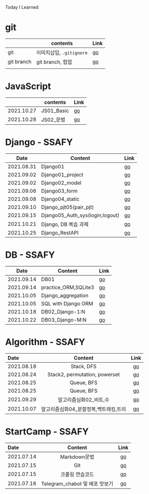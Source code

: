 Today I Learned

# git

|            | contents                 | Link                      |
| ---------- | ------------------------ | ------------------------- |
| git        | 이미지삽입, `.gitignore` | [go](./정리/꿀팁.md)      |
| git branch | git branch, 협업         | [go](./정리/gitbranch.md) |
|            |                          |                           |

# JavaScript

|            | contents                 | Link                      |
| ---------- | ------------------------ | ------------------------- |
| 2021.10.27 | JS01_Basic | [go](./정리/JS01.md)      |
| 2021.10.28 | JS02_문법  | [go](./정리/JS02.md) |






# Django - SSAFY

| Date       | Content        | Link                   |
| ---------- | -------------- | ---------------------- |
| 2021.08.31 | Django01       | [go](./정리/장고.md)   |
| 2021.09.02 | Django01_project | [go](./정리/210902_장고실습.md) |
| 2021.09.02 | Django02_model | [go](./정리/장고02.md) |
| 2021.09.06 | Django03_form | [go](./정리/장고03.md) |
| 2021.09.08 | Django04_static | [go](./정리/장고04.md) |
| 2021.09.10 | Django_pjt05(pair_pjt) | [go](./정리/장고_pjt05.md) |
| 2021.09.15 | Django05_Auth_sys(login,logout) | [go](./정리/장고05_01.md)|
| 2021.10.21 | Django, DB 복습 과제 | [go](./정리/db_05_homework)|
| 2021.10.25 | Django_RestAPI | [go](./정리/장고_restapi.md)|

# DB - SSAFY

| Date       | Content        | Link                   |
| ---------- | -------------- | ---------------------- |
| 2021.09.14 | DB01       | [go](./정리/DB01.md) |
| 2021.09.14 | practice_ORM,SQLite3       | [go](./정리/db_01_WS.md) |
| 2021.10.05 | Django_aggregation| [go](./정리/Django_aggregation.md) |
| 2021.10.05 | SQL with Django ORM| [go](./practice/orm/SQL_ORM.md) |
| 2021.10.18 | DB02_Django-1:N | [go](./practice/orm/DB02.md) |
| 2021.10.22 | DB03_Django-M:N | [go](./practice/orm/DB03.md) |
# Algorithm - SSAFY

| Date       |            Content            |           Link          |
| :--------- | :---------------------------: | :-----------------------:|
| 2021.08.18 |          Stack, DFS           |   [go](./정리/stack.md)  |
| 2021.08.24 | Stack2, permutation, powerset |  [go](./정리/stack2.md)  |
| 2021.08.25 |          Queue, BFS           | [go](./정리/Queue,BFS.md)|
| 2021.08.25 |          Queue, BFS           | [go](./정리/Queue,BFS.md)|
| 2021.09.29 |          알고리즘심화02_비트,수         | [go](./정리/알고리즘심화02_start.md)|
| 2021.10.07 |          알고리즘심화04_분할정복,백트래킹,트리  | [go](./정리/알고리즘심화04_분할정복,백트래킹.md)|



# StartCamp - SSAFY 

| Date       |            Content             |               Link               |
| :--------- | :----------------------------: | :------------------------------: |
| 2021.07.14 |          Markdown문법          |   [go](./정리/markdown안내.md)   |
| 2021.07.15 |              Git               |       [go](./정리/git.md)        |
| 2021.07.15 |        크롤링 연습코드         |     [go](./python_crawling)      |
| 2021.07.16 | Telegram_chabot 및 배포 맛보기 | [go](./정리/telegram봇만들기.md) |


